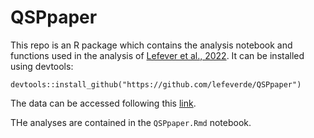 # QSPpaper
This repo is an R package which contains the analysis notebook and functions used in the analysis of [Lefever et al., 2022](https://www.mdpi.com/2218-1989/12/6/528). It can be installed using devtools:
```{R}
devtools::install_github("https://github.com/lefeverde/QSPpaper")
```

The data can be accessed following this [link](https://pitt-my.sharepoint.com/:u:/g/personal/del53_pitt_edu/ERbd6dXUY9pMq8UMPzLLEXoBYkr0PpWyDJgesAzsad5KBg?e=ZXmav3).

THe analyses are contained in the `QSPpaper.Rmd` notebook.  
